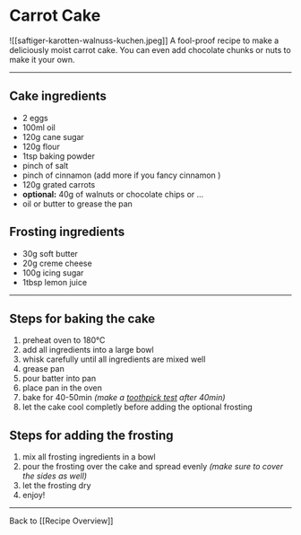 # Carrot Cake 
![[saftiger-karotten-walnuss-kuchen.jpeg]]
A fool-proof recipe to make a deliciously moist carrot cake. You can even add chocolate chunks or nuts to make it your own. 

***

## Cake ingredients
- 2 eggs
- 100ml oil
- 120g cane sugar 
- 120g flour
- 1tsp baking powder
- pinch of salt
- pinch of cinnamon (add more if you fancy cinnamon )
- 120g grated carrots
- **optional:** 40g of walnuts or chocolate chips or ... 
- oil or butter to grease the pan

## Frosting ingredients
- 30g soft butter
- 20g creme cheese
- 100g icing sugar 
- 1tbsp lemon juice
***

## Steps for baking the cake
1. preheat oven to 180°C
2. add all ingredients into a large bowl
3. whisk carefully until all ingredients are mixed well
4. grease pan 
5. pour batter into pan
6. place pan in the oven
7. bake for 40-50min *(make a [toothpick test](https://www.cooksillustrated.com/how_tos/10575-how-to-use-the-toothpick-test-to-see-if-baked-goods-are-done) after 40min)*
8. let the cake cool completly before adding the optional frosting
## Steps for adding the frosting
1. mix all frosting ingredients in a bowl
2. pour the frosting over the cake and spread evenly *(make sure to cover the sides as well)*
3. let the frosting dry
4. enjoy!

***

Back to [[Recipe Overview]]